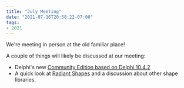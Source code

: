 ```yaml
---
title: "July Meeting"
date: "2021-07-16T20:58:22-07:00"
tags:
- 2021
---
```


We're meeting in person at the old familiar place!

A couple of things will likely be discussed at our meeting:

- Delphi's new <a href="https://blogs.embarcadero.com/delphi-cbuilder-community-editions-now-available-in-version-10-4-2/">Community Edition based on Delphi 10.4.2</a>
- A quick look at <a href="https://getitnow.embarcadero.com/bonus-radiant-shapes/">Radiant Shapes</a> and a discussion about other shape libraries.
